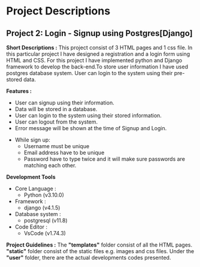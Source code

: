 # Project Descriptions
## Project 2: Login - Signup using Postgres[Django]

**Short Descriptions :** This project consist of 3 HTML pages and 1 css file. In this particular project I have designed a registration and a login form using HTML and CSS. For this project I have implemented python and Django framework to develop the back-end.To store user information I have used postgres database system. User can login to the system using their pre-stored data.

**Features :**
- User can signup using their information.
- Data will be stored in a database.
- User can login to the system using their stored information.
- User can logout from the system.
- Error message will be shown at the time of Signup and Login.
+ While sign up:
    - Username must be unique
    - Email address have to be unique
    - Password have to type twice and it will make sure passwords are matching each other.

**Development Tools**
+ Core Language : 
    - Python (v3.10.0)
+ Framework : 
    - django (v4.1.5)
+ Database system : 
    - postgresql (v11.8)
+ Code Editor :
    - VsCode (v1.74.3)

**Project Guidelines :** The **"templates"** folder consist of all the HTML pages. **"static"** folder consist of the static files e.g. images and css files. Under the **"user"** folder, there are the actual developments codes presented.

